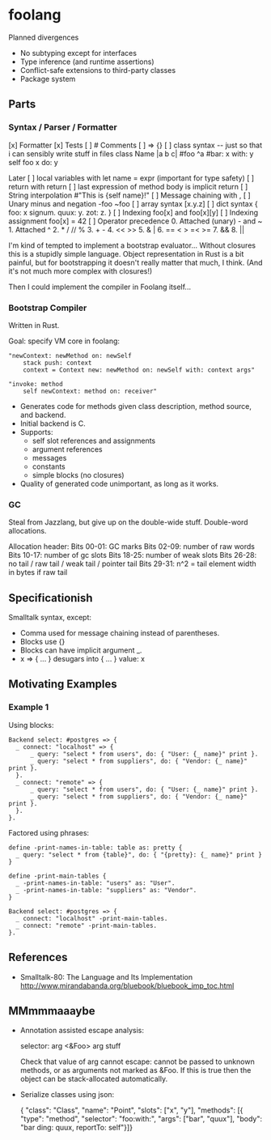 # foolang

Planned divergences
- No subtyping except for interfaces
- Type inference (and runtime assertions)
- Conflict-safe extensions to third-party classes
- Package system

## Parts

### Syntax / Parser / Formatter

[x] Formatter
[x] Tests
[ ] # Comments
[ ] => {}
[ ] class syntax -- just so that i can sensibly write stuff in files
     class Name |a b c|
       #foo
         ^a
       #bar: x with: y
         self foo
         x do: y

Later
[ ] local variables with let name = expr (important for type safety)
[ ] return with return
[ ] last expression of method body is implicit return
[ ] String interpolation #"This is {self name}!"
[ ] Message chaining with ,
[ ] Unary minus and negation  -foo ~foo
[ ] array syntax [x.y.z]
[ ] dict syntax { foo: x signum.
                  quux: y.
                  zot: z. }
[ ] Indexing foo[x] and foo[x][y]
[ ] Indexing assignment foo[x] = 42
[ ] Operator precedence
    0. Attached (unary) - and ~
    1. Attached ^
    2. * / // %
    3. + -
    4. << >>
    5. & |
    6. == < > =< >=
    7. &&
    8. ||

I'm kind of tempted to implement a bootstrap evaluator... Without closures this is
a stupidly simple language. Object representation in Rust is a bit painful,
but for bootstrapping it doesn't really matter that much, I think. (And it's
not much more complex with closures!)

Then I could implement the compiler in Foolang itself...

### Bootstrap Compiler

Written in Rust.

Goal: specify VM core in foolang:

    "newContext: newMethod on: newSelf
        stack push: context
        context = Context new: newMethod on: newSelf with: context args"

    "invoke: method
        self newContext: method on: receiver"

- Generates code for methods given class description, method source,
  and backend.
- Initial backend is C.
- Supports:
  - self slot references and assignments
  - argument references
  - messages
  - constants
  - simple blocks (no closures)
- Quality of generated code unimportant, as long as it works.

### GC

Steal from Jazzlang, but give up on the double-wide stuff. Double-word
allocations.

Allocation header:
  Bits 00-01: GC marks
  Bits 02-09: number of raw words
  Bits 10-17: number of gc slots
  Bits 18-25: number of weak slots
  Bits 26-28: no tail / raw tail / weak tail / pointer tail
  Bits 29-31: n^2 = tail element width in bytes if raw tail

## Specificationish

Smalltalk syntax, except:

- Comma used for message chaining instead of parentheses.
- Blocks use {}
- Blocks can have implicit argument _.
- x => { ... } desugars into { ... } value: x

## Motivating Examples

### Example 1

Using blocks:

    Backend select: #postgres => {
      _ connect: "localhost" => {
          _ query: "select * from users", do: { "User: {_ name}" print }.
          _ query: "select * from suppliers", do: { "Vendor: {_ name}" print }.
      }.
      _ connect: "remote" => {
          _ query: "select * from users", do: { "User: {_ name}" print }.
          _ query: "select * from suppliers", do: { "Vendor: {_ name}" print }.
      }.
    }.

Factored using phrases:

    define -print-names-in-table: table as: pretty {
      _ query: "select * from {table}", do: { "{pretty}: {_ name}" print }
    }

    define -print-main-tables {
      _ -print-names-in-table: "users" as: "User".
      _ -print-names-in-table: "suppliers" as: "Vendor".
    }

    Backend select: #postgres => {
      _ connect: "localhost" -print-main-tables.
      _ connect: "remote" -print-main-tables.
    }.

## References

- Smalltalk-80: The Language and Its Implementation
  http://www.mirandabanda.org/bluebook/bluebook_imp_toc.html

## MMmmmaaaybe

- Annotation assisted escape analysis:

  selector: arg <&Foo>
    arg stuff

  Check that value of arg cannot escape: cannot be passed
  to unknown methods, or as arguments not marked as &Foo.
  If this is true then the object can be stack-allocated automatically.

- Serialize classes using json:

  { "class": "Class",
    "name": "Point",
    "slots": ["x", "y"],
    "methods": [{ "type": "method", "selector": "foo:with:",
                  "args": ["bar", "quux"],
                  "body": "bar ding: quux, reportTo: self"}]}
